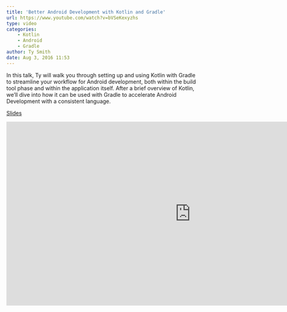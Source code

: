 ```yaml
---
title: 'Better Android Development with Kotlin and Gradle'
url: https://www.youtube.com/watch?v=bVSeKexyzhs
type: video
categories:
    - Kotlin
    - Android
    - Gradle
author: Ty Smith
date: Aug 3, 2016 11:53
---
```

In this talk, Ty will walk you through setting up and using Kotlin with Gradle to streamline your workflow for Android development, both within the build tool phase and within the application itself. After a brief overview of Kotlin, we’ll dive into how it can be used with Gradle to accelerate Android Development with a consistent language.

[Slides](https://speakerdeck.com/tysmith/better-android-development-with-kotlin-and-gradle-1)

<iframe width="960" height="480" src="https://www.youtube.com/embed/bVSeKexyzhs" frameborder="0" allowfullscreen></iframe>
